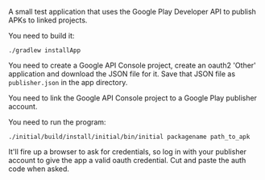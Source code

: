 A small test application that uses the Google Play Developer API to publish APKs to linked projects.

You need to build it:

```
./gradlew installApp
```

You need to create a Google API Console project, create an oauth2 'Other' application and download 
the JSON file for it. Save that JSON file as `publisher.json` in the app directory.

You need to link the Google API Console project to a Google Play publisher account.

You need to run the program:

```
./initial/build/install/initial/bin/initial packagename path_to_apk
```

It'll fire up a browser to ask for credentials, so log in with your publisher account to give the 
app a valid oauth credential. Cut and paste the auth code when asked.